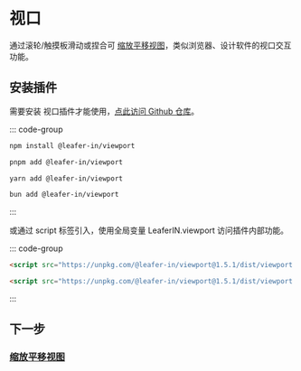 # 视口

通过滚轮/触摸板滑动或捏合可 [缩放平移视图](/guide/advanced/viewport.md)，类似浏览器、设计软件的视口交互功能。

## 安装插件

需要安装 视口插件才能使用，[点此访问 Github 仓库](https://github.com/leaferjs/leafer-in/tree/main/packages/viewport)。

::: code-group

```sh [npm]
npm install @leafer-in/viewport
```

```sh [pnpm]
pnpm add @leafer-in/viewport
```

```sh [yarn]
yarn add @leafer-in/viewport
```

```sh [bun]
bun add @leafer-in/viewport
```

:::

或通过 script 标签引入，使用全局变量 LeaferIN.viewport 访问插件内部功能。

::: code-group

```html [viewport.min]
<script src="https://unpkg.com/@leafer-in/viewport@1.5.1/dist/viewport.min.js"></script>
```

```html [viewport]
<script src="https://unpkg.com/@leafer-in/viewport@1.5.1/dist/viewport.js"></script>
```

<!-- https://unpkg.com 无法访问时，可替换为 https://cdn.jsdelivr.net/npm -->

:::

## 下一步

### [缩放平移视图](/guide/advanced/viewport.md)
